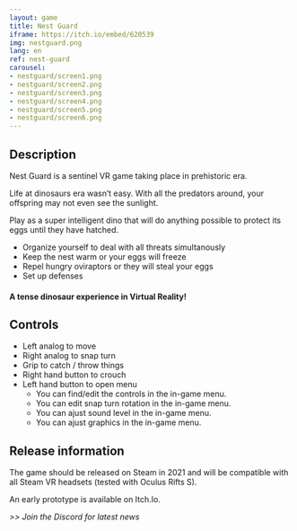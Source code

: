```yaml
---
layout: game
title: Nest Guard
iframe: https://itch.io/embed/620539
img: nestguard.png
lang: en
ref: nest-guard
carousel:
- nestguard/screen1.png
- nestguard/screen2.png
- nestguard/screen3.png
- nestguard/screen4.png
- nestguard/screen5.png
- nestguard/screen6.png
---
```


## Description

Nest Guard is a sentinel VR game taking place in prehistoric era.

Life at dinosaurs era wasn’t easy. With all the predators around, your offspring may not even see the sunlight. 

Play as a super intelligent dino that will do anything possible to protect its eggs until they have hatched.

- Organize yourself to deal with all threats simultanously
- Keep the nest warm or your eggs will freeze
- Repel hungry oviraptors or they will steal your eggs
- Set up defenses

####  A tense dinosaur experience in Virtual Reality!
<div id="carousel"></div>




## Controls

- Left analog to move
- Right analog to snap turn
- Grip to catch / throw things
- Right hand button to crouch
- Left hand button to open menu
	- You can find/edit the controls in the in-game menu. 
    - You can edit snap turn rotation in the in-game menu.
    - You can ajust sound level in the in-game menu.
	- You can ajust graphics in the in-game menu.

	 
	
## Release information	
	
The game should be released on Steam in 2021 and will be compatible with all Steam VR headsets (tested with Oculus Rifts S).

An early prototype is available on Itch.Io.

<i> >> Join the Discord for latest news </i>
